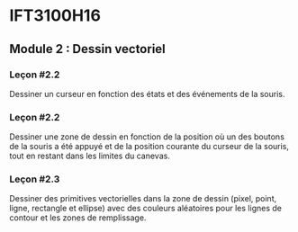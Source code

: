 # IFT3100H16

## Module 2 : Dessin vectoriel

### Leçon #2.2

Dessiner un curseur en fonction des états et des événements de la souris.

### Leçon #2.2

Dessiner une zone de dessin en fonction de la position où un des boutons de la souris a été appuyé et de la position courante du curseur de la souris, tout en restant dans les limites du canevas.

### Leçon #2.3

Dessiner des primitives vectorielles dans la zone de dessin (pixel, point, ligne, rectangle et ellipse) avec des couleurs aléatoires pour les lignes de contour et les zones de remplissage.
